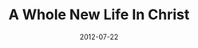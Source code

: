 ---
title: "A Whole New Life In Christ"
speaker: "Dan Shiau"
date: "2012-07-22"
sermonUrl: "//35.190.93.184/sermons/20120722_sunday_director_dan_shiau_a_whole_new_life_in_christ.mp3"
---